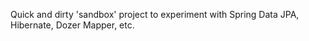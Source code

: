 Quick and dirty 'sandbox' project to experiment with Spring Data JPA, Hibernate, Dozer Mapper, etc.  